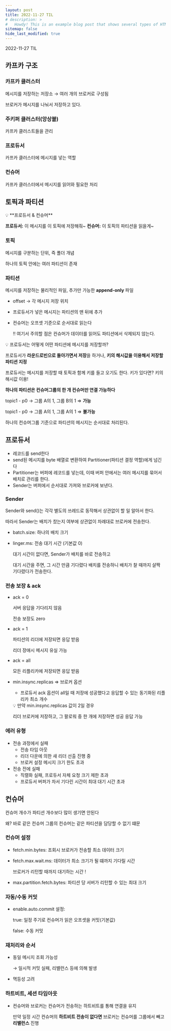```yaml
---
layout: post
title: 2022-11-27 TIL
# description: >
#   Howdy! This is an example blog post that shows several types of HTML content supported in this theme.
sitemap: false
hide_last_modified: true
---
```

2022-11-27 TIL


 
 





## 카프카 구조

### 카프카 클러스터

메시지를 저장하는 저장소 → 여러 개의 브로커로 구성됨

브로커가 메시지를 나눠서 저장하고 있다.

### 주키퍼 클러스터(앙상블)

카프카 클러스트들을 관리

### 프로듀서

카프카 클러스터에 메시지를 넣는 역할

### 컨슈머

카프카 클러스터에서 메시지를 읽어와 필요한 처리

## 토픽과 파티션

<aside>
💡 **프로듀서 & 컨슈머**

**프로듀서:** 이 메시지를 이 토픽에 저장해줘~
**컨슈머:** 이 토픽의 파티션을 읽을게~

</aside>

### 토픽

메시지를 구분하는 단위, 즉 폴더 개념

하나의 토픽 안에는 여러 파티션이 존재

### 파티션

메시지를 저장하는 물리적인 파일, 추가만 가능한 **append-only** 파일

- offset → 각 메시지 저장 위치
- 프로듀서가 넣은 메시지는 파티션의 맨 뒤에 추가
- 컨슈머는 오프셋 기준으로 순서대로 읽는다
    
    ‼️ 여기서 주의할 점은 컨슈머가 데이터를 읽어도 파티션에서 삭제되지 않는다.
    

<aside>
💡 프로듀서는 어떻게 어떤 파티션에 메시지를 저장할까?

프로듀서가 **라운드로빈으로 돌아가면서 저장**을 하거나, **키의 해시값을 이용해서 저장할 파티션 지정**

프로듀서는 메시지를 저장할 때 토픽과 함께 키를 들고 오기도 한다. 키가 있다면? 키의 해시값 이용!

</aside>

**하나의 파티션은 컨슈머그룹의 한 개 컨슈머만 연결 가능하다**

topic1 - p0 → 그룹 A의 1, 그룹 B의 1 ⇒ **가능**

topic1 - p0 → 그룹 A의 1, 그룹 A의 1 ⇒ **불가능**

하나의 컨슈머그룹 기준으로 파티션의 메시지는 순서대로 처리된다.

## 프로듀서

- 레코드를 send한다
- send된 메시지를 byte 배열로 변환하여 Partitioner(파티션 결정 역할)에게 넘긴다
- Partitioner는 버퍼에 레코드를 넣는데, 이때 버퍼 안에서는 여러 메시지를 묶어서 배치로 관리를 한다.
- Sender는 버퍼에서 순서대로 가져와 브로커에 보낸다.

### Sender

Sender와 send()는 각각 별도의 쓰레드로 동작해서 상관없이 할 일 알아서 한다.

따라서 Sender는 배치가 찼는지 여부에 상관없이 차례대로 브로커에 전송한다.

- batch.size: 하나의 배치 크기
- linger.ms: 전송 대기 시간 (기본값 0)
    
    대기 시간이 없다면, Sender가 배치를 바로 전송하고
    
    대기 시간을 주면, 그 시간 만큼 기다렸다 배치를 전송하니 배치가 찰 때까지 살짝 기다렸다가 전송한다.
    

### 전송 보장 & ack

- ack = 0
    
    서버 응답을 기다리지 않음
    
    전송 보장도 zero
    
- ack = 1
    
    파티션의 리더에 저장되면 응답 받음
    
    리더 장애시 메시지 유실 가능
    
- ack = all
    
    모든 리플리카에 저장되면 응답 받음
    
- min.insync.replicas ⇒ 브로커 옵션
    - 프로듀서 ack 옵션이 all일 때 저장에 성공했다고 응답할 수 있는 동기화된 리플리카 최소 개수
    
    <aside>
    💡 만약 min.insync.replicas 값이 2일 경우
    
    리더 브로커에 저장하고, 그 팔로워 중 한 개에 저장하면 성공 응답 가능
    
    </aside>
    

### 에러 유형

- 전송 과정에서 실패
    - 전송 타임 아웃
    - 리더 다운에 의한 새 리더 선출 진행 중
    - 브로커 설정 메시지 크기 한도 초과
- 전송 전에 실패
    - 직렬화 실패, 프로듀서 자체 요청 크기 제한 초과
    - 프로듀서 버퍼가 차서 기다린 시간이 최대 대기 시간 초과

## 컨슈머

컨슈머 개수가 파티션 개수보다 많이 생기면 안된다

왜? 바로 같은 컨슈머 그룹의 컨슈머는 같은 파티션을 담당할 수 없기 떄문

### 컨슈머 설정

- fetch.min.bytes: 조회시 브로커가 전송할 최소 데이터 크기
- fetch.max.wait.ms: 데이터가 최소 크기가 될 떄까지 기다릴 시간
    
    브로커가 리턴할 때까지 대기하는 시간 !
    
- max.partition.fetch.bytes: 파티션 당 서버가 리턴할 수 있는 최대 크기

### 자동/수동 커밋

- enable.auto.commit 설정:
    
    true: 일정 주기로 컨슈머가 읽은 오프셋을 커밋(기본값)
    
    false: 수동 커밋
    

### 재처리와 순서

- 동일 메시지 조회 가능성
    
    → 일시적 커밋 실패, 리밸런스 등에 의해 발생
    
- 멱등성 고려

### 하트비트, 세션 타임아웃

- 컨슈머와 브로커는 컨슈머가 전송하는 하트비트를 통해 연결을 유지
    
    만약 일정 시간 컨슈머의 **하트비트 전송이 없다면** 브로커는 컨슈머를 그룹에서 빼고 **리밸런스** 진행